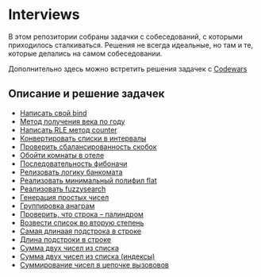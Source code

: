 # Interviews

В этом репозитории собраны задачки с собеседований, с которыми приходилось сталкиваться.
Решения не всегда идеальные, но там и те, которые делались на самом собеседовании.

Дополнительно здесь можно встретить решения задачек с [Codewars](https://www.codewars.com/)

## Описание и решение задачек

- [Написать свой bind](./puzzles/bind/README.md)
- [Метод получения века по году](./puzzles/centuryFromYear/README.md)
- [Написать RLE метод counter](puzzles/counter/README.md)
- [Конвертировать списки в интервалы](./puzzles/listToRange/README.md)
- [Проверить сбалансированность скобок](./puzzles/isCorrectBrackets/README.md)
- [Обойти комнаты в отеле](./puzzles/detourRooms/README.md)
- [Последовательность фибоначи](./puzzles/fibonacci/README.md)
- [Релизовать логику банкомата](./puzzles/atm/README.md)
- [Реализовать минимальный полифил flat](./puzzles/flatten/README.md)
- [Реализовать fuzzysearch](./puzzles/fuzzysearch/README.md)
- [Генерация простых чисел](./puzzles/generatePrime/README.md)
- [Группировка анаграм](./puzzles/groupAnagrams/README.md)
- [Проверить, что строка – палиндром](./puzzles/isPalindrome/README.md)
- [Возвести список во вторую степень](./puzzles/listPowTwo/README.md)
- [Самая длинаая подстрока в строке](./puzzles/longestSubString/README.md)
- [Длина подстроки в строке](./puzzles/subStrCount/README.md)
- [Сумма двух чисел из списка](./puzzles/sumOfNumEqualK/README.md)
- [Сумма двух чисел из списка (индексы)](./puzzles/sumOfTwo/README.md)
- [Суммирование чисел в цепочке вызововов](./puzzles/sumOfChains/README.md)
